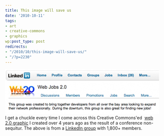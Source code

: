 ```yaml
---
title: This image will save us
date: '2010-10-11'
tags:
- art
- creative-commons
- graphics
wp:post_type: post
redirects:
- "/2010/10/this-image-will-save-us/"
- "/?p=2230"
---
```


![](2010-10-11-This-image-will-save-us/web2-linked-in-jobs-500x147.png "web2-linkedin-jobs") I get a chuckle every time I come across this Creative Commons'ed  [web 2.0 graphic](http://www.flickr.com/photos/bensheldon/212159782/) I created over 4 years ago as the result of a conference non-sequitur. The above is from a [LinkedIn group](http://www.linkedin.com/groups?about=&gid=1821994) with 1,800+ members.
